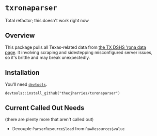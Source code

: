 # `txronaparser`

Total refactor; this doesn't work right now

## Overview

This package pulls all Texas-related data from [the TX DSHS 'rona data page](https://dshs.texas.gov/coronavirus/additionaldata/). It involving scraping and sidestepping misconfigured server issues, so it's brittle and may break unexpectedly.

## Installation

You'll need [`devtools`](https://cran.r-project.org/package=devtools).

```
devtools::install_github("thecjharries/txronaparser")
```

## Current Called Out Needs

(there are plenty more that aren't called out)

* Decouple `ParserResource$load` from `RawResources$value`
